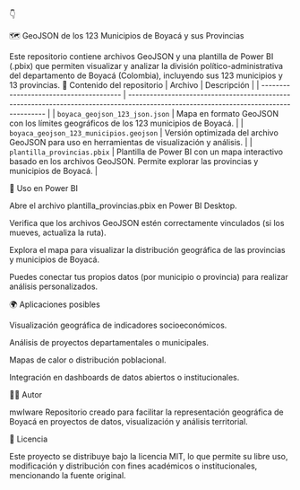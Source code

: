 👇

🗺️ GeoJSON de los 123 Municipios de Boyacá y sus Provincias

Este repositorio contiene archivos GeoJSON y una plantilla de Power BI (.pbix) que permiten visualizar y analizar la división político-administrativa del departamento de Boyacá (Colombia), incluyendo sus 123 municipios y 13 provincias.
📂 Contenido del repositorio
| Archivo                                 | Descripción                                                                                                                           |
| --------------------------------------- | ------------------------------------------------------------------------------------------------------------------------------------- |
| `boyaca_geojson_123_json.json`          | Mapa en formato GeoJSON con los límites geográficos de los 123 municipios de Boyacá.                                                  |
| `boyaca_geojson_123_municipios.geojson` | Versión optimizada del archivo GeoJSON para uso en herramientas de visualización y análisis.                                          |
| `plantilla_provincias.pbix`             | Plantilla de Power BI con un mapa interactivo basado en los archivos GeoJSON. Permite explorar las provincias y municipios de Boyacá. |


🧭 Uso en Power BI

Abre el archivo plantilla_provincias.pbix en Power BI Desktop.

Verifica que los archivos GeoJSON estén correctamente vinculados (si los mueves, actualiza la ruta).

Explora el mapa para visualizar la distribución geográfica de las provincias y municipios de Boyacá.

Puedes conectar tus propios datos (por municipio o provincia) para realizar análisis personalizados.

🌍 Aplicaciones posibles

Visualización geográfica de indicadores socioeconómicos.

Análisis de proyectos departamentales o municipales.

Mapas de calor o distribución poblacional.

Integración en dashboards de datos abiertos o institucionales.

🧑‍💻 Autor

mwIware
Repositorio creado para facilitar la representación geográfica de Boyacá en proyectos de datos, visualización y análisis territorial.

📜 Licencia

Este proyecto se distribuye bajo la licencia MIT, lo que permite su libre uso, modificación y distribución con fines académicos o institucionales, mencionando la fuente original.

